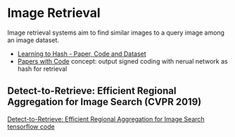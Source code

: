 # Image Retrieval
Image retrieval systems aim to find similar images to a query image among an image dataset.
* [Learning to Hash - Paper, Code and Dataset](https://cs.nju.edu.cn/lwj/L2H.html)
* [Papers with Code](https://paperswithcode.com/task/image-retrieval)
concept: output signed coding with nerual network as hash for retrieval

## Detect-to-Retrieve: Efficient Regional Aggregation for Image Search (CVPR 2019)
[Detect-to-Retrieve: Efficient Regional Aggregation for Image Search](https://arxiv.org/pdf/1812.01584v2.pdf)  
[tensorflow code](https://github.com/tensorflow/models/tree/master/research/delf)  
